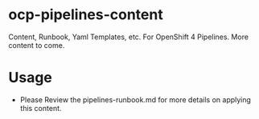 # ocp-pipelines-content
Content, Runbook, Yaml Templates, etc. For OpenShift 4 Pipelines. More content to come.

# Usage
- Please Review the pipelines-runbook.md for more details on applying this content.
